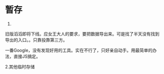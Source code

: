 暂存
==========
1.
旧版滔滔即将下线。应女王大人的要求，要把数据导出来。可是找了半天没有找到导出的入口。。只靠投靠第三方。

一番Google，没有发现好用的工具。实在不行了，只好亲自动手。用最简单的办法，直接JS搞定。


2.其他临时存储
